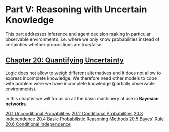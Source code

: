 # Part V: Reasoning with Uncertain Knowledge

This part addresses inference and agent decision making in particular observable environments, i.e. where we only know probabilities instead of certainties whether propositions are true/false.

## [Chapter 20: Quantifying Uncertainty](./02_Chapter-20_Quantifying-Uncertainty)
Logic does not allow to weigh different alternatives and it does not allow to express incomplete knowledge. We therefore need other models to cope with problem were we have incomplete knowledge (partially observable environments).  
  
In this chapter we will focus on all the basic machinery at use in **Bayesian networks**.  

   [20.1 Unconditional Probabilities](./02_Chapter-20_Quantifying-Uncertainty#20.1%20Unconditional%20Probabilities)
   [20.2 Conditional Probabilities](./02_Chapter-20_Quantifying-Uncertainty#20.2%20Conditional%20Probabilities)
   [20.3 Independence](./02_Chapter-20_Quantifying-Uncertainty#20.3%20Independence)
   [20.4 Basic Probabilistic Reasoning Methods](./02_Chapter-20_Quantifying-Uncertainty#20.4%20Basic%20Probabilistic%20Reasoning%20Methods)
   [20.5 Bayes' Rule](./02_Chapter-20_Quantifying-Uncertainty#20.5%20Bayes'%20Rule)
   [20.6 Conditional Independence](./02_Chapter-20_Quantifying-Uncertainty#20.6%20Conditional%20Independence)

